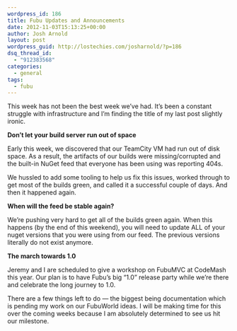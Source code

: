 ```yaml
---
wordpress_id: 186
title: Fubu Updates and Announcements
date: 2012-11-03T15:13:25+00:00
author: Josh Arnold
layout: post
wordpress_guid: http://lostechies.com/josharnold/?p=186
dsq_thread_id:
  - "912383568"
categories:
  - general
tags:
  - fubu
---
```

This week has not been the best week we&#8217;ve had. It&#8217;s been a constant struggle with infrastructure and I&#8217;m finding the title of my last post slightly ironic.

**Don&#8217;t let your build server run out of space**

Early this week, we discovered that our TeamCity VM had run out of disk space. As a result, the artifacts of our builds were missing/corrupted and the built-in NuGet feed that everyone has been using was reporting 404s.

We hussled to add some tooling to help us fix this issues, worked through to get most of the builds green, and called it a successful couple of days. And then it happened again.

**When will the feed be stable again?**

We&#8217;re pushing very hard to get all of the builds green again. When this happens (by the end of this weekend), you will need to update ALL of your nuget versions that you were using from our feed. The previous versions literally do not exist anymore.

**The march towards 1.0**

Jeremy and I are scheduled to give a workshop on FubuMVC at CodeMash this year. Our plan is to have Fubu&#8217;s big &#8220;1.0&#8221; release party while we&#8217;re there and celebrate the long journey to 1.0.

There are a few things left to do &#8212; the biggest being documentation which is pending my work on our FubuWorld ideas. I will be making time for this over the coming weeks because I am absolutely determined to see us hit our milestone.